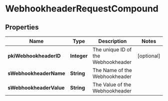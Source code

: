 

# WebhookheaderRequestCompound

## Properties

Name | Type | Description | Notes
------------ | ------------- | ------------- | -------------
**pkiWebhookheaderID** | **Integer** | The unique ID of the Webhookheader |  [optional]
**sWebhookheaderName** | **String** | The Name of the Webhookheader | 
**sWebhookheaderValue** | **String** | The Value of the Webhookheader | 




